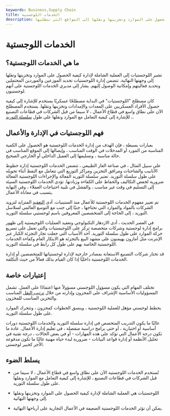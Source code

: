 ```yaml
---
keywords: Business,Supply Chain
title: الخدمات اللوجستية
description: اللوجستيات هي العملية الشاملة لإدارة طريقة الحصول على الموارد وتخزينها ونقلها إلى المواقع التي تتطلبها.
---
```


# الخدمات اللوجستية
## ما هي الخدمات اللوجستية؟

تشير اللوجستيات إلى العملية الشاملة لإدارة كيفية الحصول على الموارد وتخزينها ونقلها إلى وجهتها النهائية. تتضمن إدارة اللوجستيات تحديد الموزعين والموردين المحتملين وتحديد فعاليتهم وإمكانية الوصول إليهم. يشار إلى مديري الخدمات اللوجستية على أنهم لوجستيون.

كان مصطلح "اللوجستيات" في البداية مصطلحًا عسكريًا يستخدم للإشارة إلى كيفية حصول الأفراد العسكريين على المعدات والإمدادات وتخزينها ونقلها. يستخدم المصطلح الآن على نطاق واسع في قطاع الأعمال ، لا سيما من قبل الشركات في قطاعات التصنيع ، للإشارة إلى كيفية التعامل مع الموارد ونقلها على طول [سلسلة التوريد](/supplychain).

## فهم اللوجستيات في الإدارة والأعمال

بعبارات بسيطة ، فإن الهدف من إدارة الخدمات اللوجستية هو الحصول على الكمية المناسبة من المورد أو المدخلات في الوقت المناسب ، وإيصالها إلى الموقع المناسب في حالة مناسبة ، وتسليمها إلى العميل الداخلي أو الخارجي الصحيح.

على سبيل المثال ، في صناعة الغاز الطبيعي ، تتضمن الخدمات اللوجستية إدارة خطوط الأنابيب والشاحنات ومرافق التخزين ومراكز التوزيع التي تتعامل مع النفط أثناء تحويله على طول سلسلة التوريد. تعتبر سلسلة التوريد الفعالة والإجراءات اللوجستية الفعالة ضرورية لخفض التكاليف والحفاظ على الكفاءة وزيادتها. تؤدي الخدمات اللوجستية السيئة إلى التسليم في وقت غير مناسب ، والفشل في تلبية احتياجات العملاء ، وفي النهاية يتسبب في معاناة الأعمال.

تم تغيير مفهوم الخدمات اللوجستية للأعمال منذ الستينيات. أدى [التعقيد](/scm) المتزايد لتزويد الشركات بالمواد والموارد التي تحتاجها ، جنبًا إلى جنب مع التوسع العالمي لسلاسل التوريد ، إلى الحاجة إلى المتخصصين المعروفين باسم لوجستيي سلسلة التوريد.

في العصر الحديث ، أدى الازدهار التكنولوجي وتعقيد العمليات اللوجيستية إلى ظهور برامج إدارة لوجستية وشركات متخصصة تركز على اللوجيستيات والتي تعمل على تسريع حركة الموارد على طول سلسلة التوريد. أحد الأسباب التي جعلت تجار التجزئة الكبار عبر الإنترنت مثل أمازون يهيمنون على مشهد البيع بالتجزئة هو الابتكار العام وكفاءة الخدمات اللوجستية الخاصة بهم على طول كل رابط في سلسلة التوريد.

قد تختار شركات التصنيع الاستعانة بمصادر خارجية لإدارة لوجستياتها للمتخصصين أو إدارة الخدمات اللوجستية داخليًا إذا كان القيام بذلك فعالاً من حيث التكلفة.

## إعتبارات خاصة

تختلف المهام التي يكون مسؤول اللوجستي مسؤولاً عنها اعتمادًا على العمل. تشمل المسؤوليات الأساسية الإشراف على المخزون وإدارته من خلال [ترتيب النقل](/lessthantruckload) المناسب والتخزين المناسب للمخزون.

يخطط لوجستي مؤهل للعملية اللوجستية ، وينسق الخطوات كمخزون ، وتتحرك الموارد على طول سلسلة التوريد.

غالبًا ما يكون التدريب المتخصص في إدارة سلسلة التوريد والخدمات اللوجستية دورات أساسية أو اختيارية ، أو حتى برامج دراسية منفصلة ، في تعليم إدارة الأعمال. عادة ما تكون درجة الأعمال التي تؤكد على هذه المهارات - أو في بعض الحالات ، درجة تقنية في تحليل الأنظمة أو إدارة قواعد البيانات - ضرورية لبدء حياة مهنية غالبًا ما تكون مدفوعة الأجر كخبير لوجستي.

## يسلط الضوء

- تُستخدم الخدمات اللوجستية الآن على نطاق واسع في قطاع الأعمال ، لا سيما من قبل الشركات في قطاعات التصنيع ، للإشارة إلى كيفية التعامل مع الموارد ونقلها على طول سلسلة التوريد.

- اللوجستيات هي العملية الشاملة لإدارة كيفية الحصول على الموارد وتخزينها ونقلها إلى وجهتها النهائية.

- يمكن أن تؤثر الخدمات اللوجستية الضعيفة في الأعمال التجارية على أرباحها النهائية.

